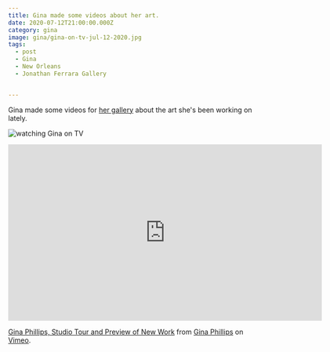 ```yaml
---
title: Gina made some videos about her art.
date: 2020-07-12T21:00:00.000Z
category: gina
image: gina/gina-on-tv-jul-12-2020.jpg
tags:
  - post 
  - Gina
  - New Orleans
  - Jonathan Ferrara Gallery


---
```


Gina made some videos for [her gallery](http://www.jonathanferraragallery.com/) about the art she's been working on lately.

![watching Gina on TV](/static/img/gina/gina-on-tv-jul-12-2020.jpg "watching Gina on TV")

<iframe src="https://player.vimeo.com/video/435159386" width="640" height="360" frameborder="0" allow="autoplay; fullscreen" allowfullscreen></iframe>
<p><a href="https://vimeo.com/435159386">Gina Phillips, Studio Tour and Preview of New Work</a> from <a href="https://vimeo.com/user71528475">Gina Phillips</a> on <a href="https://vimeo.com">Vimeo</a>.</p>